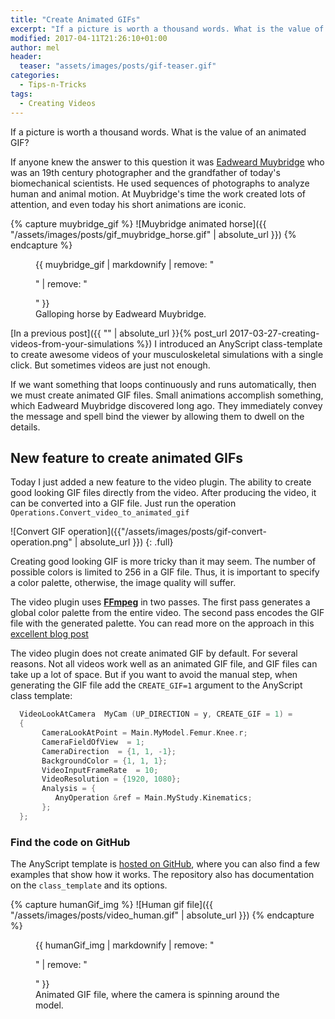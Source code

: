 ```yaml
---
title: "Create Animated GIFs"
excerpt: "If a picture is worth a thousand words. What is the value of an animated GIF?"
modified: 2017-04-11T21:26:10+01:00
author: mel
header:
  teaser: "assets/images/posts/gif-teaser.gif"
categories:
  - Tips-n-Tricks
tags: 
  - Creating Videos
---
```


If a picture is worth a thousand words. What is the value of an animated GIF? 

If anyone knew the answer to this question it was 
[Eadweard Muybridge](https://en.wikipedia.org/wiki/Eadweard_Muybridge) 
who was an 19th century photographer and the grandfather of today's
biomechanical scientists. He used sequences of photographs to analyze human and
animal motion. At Muybridge's time the work created lots of attention, and even
today his short animations are iconic.

{% capture muybridge_gif %}
![Muybridge animated horse]({{ "/assets/images/posts/gif_muybridge_horse.gif" | absolute_url }})
{% endcapture %}

<figure>
  {{ muybridge_gif | markdownify | remove: "<p>" | remove: "</p>" }}
  <figcaption>Galloping horse by Eadweard Muybridge.</figcaption>
</figure>


[In a previous post]({{ "" | absolute_url }}{% post_url 2017-03-27-creating-videos-from-your-simulations %})
I introduced an AnyScript class-template to create awesome
videos of your musculoskeletal simulations with a single click. But sometimes
videos are just not enough. 

If we want something that loops continuously and runs
automatically, then we must create animated GIF files. Small animations
accomplish something, which Eadweard Muybridge discovered long ago. They
immediately convey the message and spell bind the viewer by allowing them 
to dwell on the details.

## New feature to create animated GIFs

Today I just added a new feature to the video plugin. The ability to create good
looking GIF files directly from the video. After producing the video, it can be converted into a GIF file. Just run the operation `Operations.Convert_video_to_animated_gif`

![Convert GIF operation]({{"/assets/images/posts/gif-convert-operation.png" | absolute_url }})
{: .full}

Creating good looking GIF is more tricky than it may seem. The number of
possible colors is limited to 256 in a GIF file. Thus, it is important to
specify a color palette, otherwise, the image quality will suffer.

The video plugin uses [**FFmpeg**](https://ffmpeg.org/) in two passes. The first
pass generates a global color palette from the entire video. The second pass
encodes the GIF file with the generated palette. You can read more on the
approach in this [excellent blog post](http://blog.pkh.me/p/21-high-quality-gif-with-ffmpeg.html)

The video plugin does not create animated GIF  by default. For several reasons. Not all
videos work well as an animated GIF file, and GIF files can take up a lot of space.
But if you want to avoid the manual step, when generating the GIF file add the
`CREATE_GIF=1` argument to the AnyScript class template:

```c++
  VideoLookAtCamera  MyCam (UP_DIRECTION = y, CREATE_GIF = 1) = 
  {
       CameraLookAtPoint = Main.MyModel.Femur.Knee.r;  
       CameraFieldOfView  = 1;
       CameraDirection  = {1, 1, -1};
       BackgroundColor = {1, 1, 1};
       VideoInputFrameRate  = 10;
       VideoResolution = {1920, 1080};
       Analysis = {
          AnyOperation &ref = Main.MyStudy.Kinematics;
       };
  };
```

### Find the code on GitHub

The AnyScript template is [hosted on GitHub](https://github.com/AnyBody/video-recorder), 
where you can also find a few examples that show how it works. The repository also has
documentation on the `class_template` and its options.

{% capture humanGif_img %}
![Human gif file]({{ "/assets/images/posts/video_human.gif" | absolute_url }})
{% endcapture %}

<figure>
  {{ humanGif_img | markdownify | remove: "<p>" | remove: "</p>" }}
  <figcaption>Animated GIF file, where the camera is spinning around the model.</figcaption>
</figure>